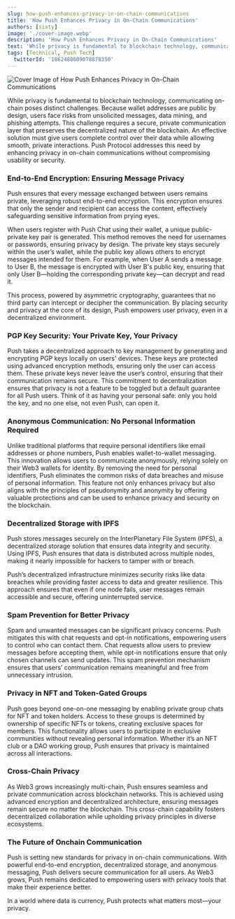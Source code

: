 ```yaml
---
slug: how-push-enhances-privacy-in-on-chain-communications
title: 'How Push Enhances Privacy in On-Chain Communications'
authors: [sixty]
image: './cover-image.webp'
description: 'How Push Enhances Privacy in On-Chain Communications'
text: 'While privacy is fundamental to blockchain technology, communicating on-chain poses distinct challenges. Because wallet addresses are public by design, users face risks from unsolicited messages, data mining, and phishing attempts.'
tags: [Technical, Push Tech]
  twitterId: '1862488609078878350'
---
```


![Cover Image of How Push Enhances Privacy in On-Chain Communications](./cover-image.webp)

<!--truncate-->

While privacy is fundamental to blockchain technology, communicating on-chain poses distinct challenges. Because wallet addresses are public by design, users face risks from unsolicited messages, data mining, and phishing attempts. This challenge requires a secure, private communication layer that preserves the decentralized nature of the blockchain. An effective solution must give users complete control over their data while allowing smooth, private interactions. Push Protocol addresses this need by enhancing privacy in on-chain communications without compromising usability or security.

### **End-to-End Encryption: Ensuring Message Privacy**

Push ensures that every message exchanged between users remains private, leveraging robust end-to-end encryption. This encryption ensures that only the sender and recipient can access the content, effectively safeguarding sensitive information from prying eyes.

When users register with Push Chat using their wallet, a unique public-private key pair is generated. This method removes the need for usernames or passwords, ensuring privacy by design. The private key stays securely within the user’s wallet, while the public key allows others to encrypt messages intended for them. For example, when User A sends a message to User B, the message is encrypted with User B's public key, ensuring that only User B—holding the corresponding private key—can decrypt and read it.

This process, powered by asymmetric cryptography, guarantees that no third party can intercept or decipher the communication. By placing security and privacy at the core of its design, Push empowers user privacy, even in a decentralized environment.

### **PGP Key Security: Your Private Key, Your Privacy**

Push takes a decentralized approach to key management by generating and encrypting PGP keys locally on users' devices. These keys are protected using advanced encryption methods, ensuring only the user can access them. These private keys never leave the user’s control, ensuring that their communication remains secure. This commitment to decentralization ensures that privacy is not a feature to be toggled but a default guarantee for all Push users. Think of it as having your personal safe: only you hold the key, and no one else, not even Push, can open it.

### **Anonymous Communication: No Personal Information Required**

Unlike traditional platforms that require personal identifiers like email addresses or phone numbers, Push enables wallet-to-wallet messaging. This innovation allows users to communicate anonymously, relying solely on their Web3 wallets for identity. By removing the need for personal identifiers, Push eliminates the common risks of data breaches and misuse of personal information. This feature not only enhances privacy but also aligns with the principles of pseudonymity and anonymity by offering valuable protections and can be used to enhance privacy and security on the blockchain.

### **Decentralized Storage with IPFS**

Push stores messages securely on the InterPlanetary File System (IPFS), a decentralized storage solution that ensures data integrity and security. Using IPFS, Push ensures that data is distributed across multiple nodes, making it nearly impossible for hackers to tamper with or breach.

Push’s decentralized infrastructure minimizes security risks like data breaches while providing faster access to data and greater resilience. This approach ensures that even if one node fails, user messages remain accessible and secure, offering uninterrupted service.

### **Spam Prevention for Better Privacy**

Spam and unwanted messages can be significant privacy concerns. Push mitigates this with chat requests and opt-in notifications, empowering users to control who can contact them. Chat requests allow users to preview messages before accepting them, while opt-in notifications ensure that only chosen channels can send updates. This spam prevention mechanism ensures that users’ communication remains meaningful and free from unnecessary intrusion.

### **Privacy in NFT and Token-Gated Groups**

Push goes beyond one-on-one messaging by enabling private group chats for NFT and token holders. Access to these groups is determined by ownership of specific NFTs or tokens, creating exclusive spaces for members. This functionality allows users to participate in exclusive communities without revealing personal information. Whether it’s an NFT club or a DAO working group, Push ensures that privacy is maintained across all interactions.

### **Cross-Chain Privacy**

As Web3 grows increasingly multi-chain, Push ensures seamless and private communication across blockchain networks. This is achieved using advanced encryption and decentralized architecture, ensuring messages remain secure no matter the blockchain. This cross-chain capability fosters decentralized collaboration while upholding privacy principles in diverse ecosystems.

### **The Future of Onchain Communication**

Push is setting new standards for privacy in on-chain communications. With powerful end-to-end encryption, decentralized storage, and anonymous messaging, Push delivers secure communication for all users. As Web3 grows, Push remains dedicated to empowering users with privacy tools that make their experience better.

In a world where data is currency, Push protects what matters most—your privacy.